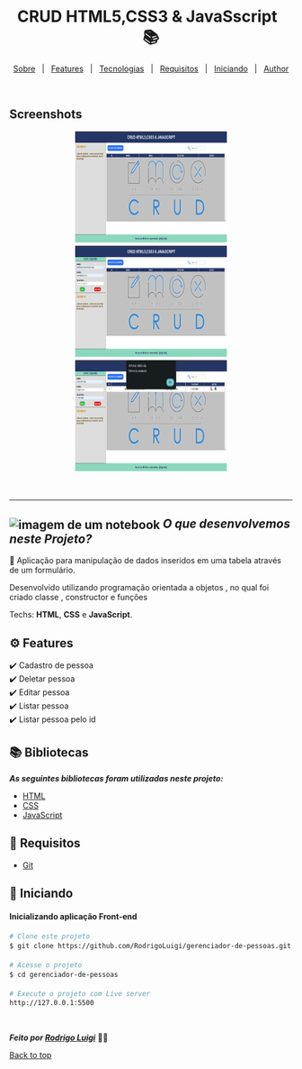 # <h1 id="top" align="center">CRUD HTML5,CSS3 & JavaSscript &nbsp; 📚</h1>

<p align="center">
  <a href="#sobre">Sobre</a> &#xa0; | &#xa0; 
  <a href="#gear-features">Features</a> &#xa0; | &#xa0;
  <a href="#books-bibliotecas">Tecnologias</a> &#xa0; | &#xa0;
  <a href="#-requisitos">Requisitos</a> &#xa0; | &#xa0;
  <a href="#checkered_flag-iniciando">Iniciando</a> &#xa0; | &#xa0;
  <a href="https://github.com/RodrigoLuigi" target="_blank">Author</a>
</p>

<br>

## Screenshots

<div align="center">
  <img src="img/image-1.png" width="270px" height="200px">
  <img src="img/image-2.png" width="270px" height="200px">
  <img src="img/image-3.png" width="270px" height="200px">
</div>

<br><hr>

## <img id="sobre" src="https://imgur.com/VhTBbHg.png" alt="imagem de um notebook" align="center" width="30px"> _**O que desenvolvemos neste Projeto?**_

📌 Aplicação para manipulação de dados inseridos em uma tabela através de um formulário.

Desenvolvido utilizando programação orientada a objetos , no qual foi criado classe , constructor e funções 
  
Techs: **HTML**, **CSS** e **JavaScript**.

## :gear: Features

:heavy_check_mark: Cadastro de pessoa\
:heavy_check_mark: Deletar pessoa\
:heavy_check_mark: Editar pessoa\
:heavy_check_mark: Listar pessoa\
:heavy_check_mark: Listar pessoa pelo id

## :books: Bibliotecas

_**As seguintes bibliotecas foram utilizadas neste projeto:**_

- [HTML](https://developer.mozilla.org/pt-BR/docs/Web/HTML)
- [CSS](https://developer.mozilla.org/en-US/docs/Web/CSS)
- [JavaScript](https://developer.mozilla.org/en-US/docs/Web/JavaScript)

## 📝 Requisitos

- [Git](https://git-scm.com)

## :checkered_flag: Iniciando

#### Inicializando aplicação Front-end

```bash
# Clone este projeto
$ git clone https://github.com/RodrigoLuigi/gerenciador-de-pessoas.git

# Acesse o projeto
$ cd gerenciador-de-pessoas

# Execute o projeto com Live server
http://127.0.0.1:5500
```

&#xa0;

_**Feito por <a href="https://github.com/RodrigoLuigi" target="_blank">Rodrigo Luigi</a>**_ 👨‍🚀

<a href="#top">Back to top</a>




